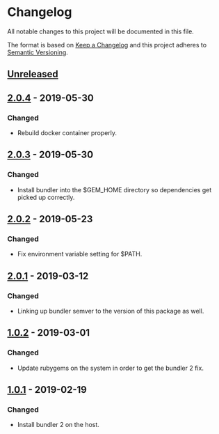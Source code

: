 # Changelog

All notable changes to this project will be documented in this file.

The format is based on [Keep a Changelog](http://keepachangelog.com/en/1.0.0/) and this project adheres to [Semantic Versioning](http://semver.org/spec/v2.0.0.html).

## [Unreleased]

## [2.0.4] - 2019-05-30

### Changed

- Rebuild docker container properly.

## [2.0.3] - 2019-05-30

### Changed

- Install bundler into the $GEM_HOME directory so dependencies get picked up correctly.

## [2.0.2] - 2019-05-23

### Changed

- Fix environment variable setting for $PATH.

## [2.0.1] - 2019-03-12

### Changed

- Linking up bundler semver to the version of this package as well.

## [1.0.2] - 2019-03-01

### Changed

- Update rubygems on the system in order to get the bundler 2 fix.

## [1.0.1] - 2019-02-19

### Changed

- Install bundler 2 on the host.

[unreleased]: https://github.com/CultureHQ/actions-bundler/compare/v2.0.4...HEAD
[2.0.4]: https://github.com/CultureHQ/actions-bundler/compare/v2.0.3...v2.0.4
[2.0.3]: https://github.com/CultureHQ/actions-bundler/compare/v2.0.2...v2.0.3
[2.0.2]: https://github.com/CultureHQ/actions-bundler/compare/v2.0.1...v2.0.2
[2.0.1]: https://github.com/CultureHQ/actions-bundler/compare/v1.0.2...v2.0.1
[1.0.2]: https://github.com/CultureHQ/actions-bundler/compare/v1.0.1...v1.0.2
[1.0.1]: https://github.com/CultureHQ/actions-bundler/compare/312154...v1.0.1
